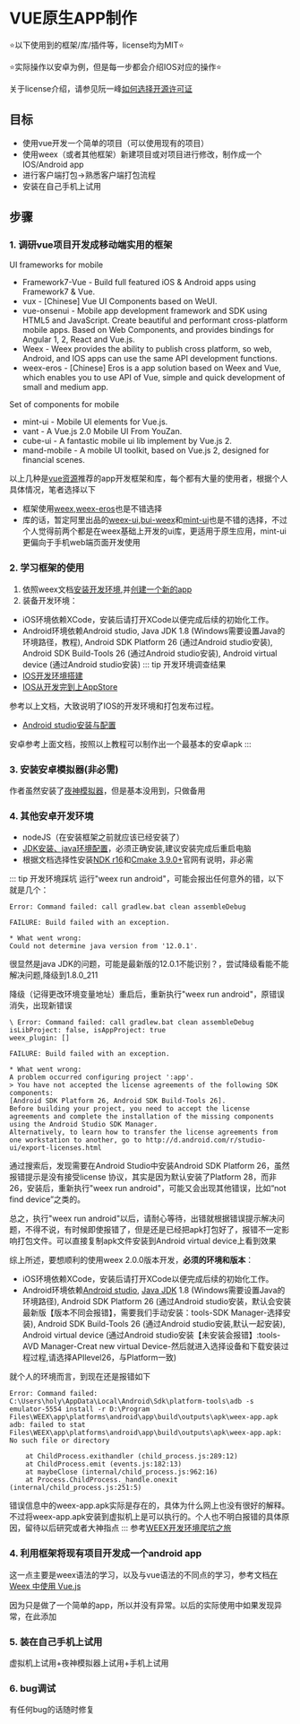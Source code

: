 # VUE原生APP制作

⭐以下使用到的框架/库/插件等，license均为MIT⭐

⭐实际操作以安卓为例，但是每一步都会介绍IOS对应的操作⭐

关于license介绍，请参见阮一峰[如何选择开源许可证](http://www.ruanyifeng.com/blog/2011/05/how_to_choose_free_software_licenses.html)

## 目标

+ 使用vue开发一个简单的项目（可以使用现有的项目）
+ 使用weex（或者其他框架）新建项目或对项目进行修改，制作成一个IOS/Android app
+ 进行客户端打包->熟悉客户端打包流程
+ 安装在自己手机上试用

## 步骤

### 1. 调研vue项目开发成移动端实用的框架

UI frameworks for mobile

+ Framework7-Vue - Build full featured iOS & Android apps using Framework7 & Vue.
+ vux - [Chinese] Vue UI Components based on WeUI.
+ vue-onsenui - Mobile app development framework and SDK using HTML5 and JavaScript. Create beautiful and performant cross-platform mobile apps. Based on Web Components, and provides bindings for Angular 1, 2, React and Vue.js.
+ Weex - Weex provides the ability to publish cross platform, so web, Android, and IOS apps can use the same API development functions.
+ weex-eros - [Chinese] Eros is a app solution based on Weex and Vue, which enables you to use API of Vue, simple and quick development of small and medium app.

Set of components for mobile

+ mint-ui - Mobile UI elements for Vue.js.
+ vant - A Vue.js 2.0 Mobile UI From YouZan.
+ cube-ui - A fantastic mobile ui lib implement by Vue.js 2.
+ mand-mobile - A mobile UI toolkit, based on Vue.js 2, designed for financial scenes.

以上几种是[vue资源](https://github.com/vuejs/awesome-vue#mobile)推荐的app开发框架和库，每个都有大量的使用者，根据个人具体情况，笔者选择以下

+ 框架使用[weex](https://weex.incubator.apache.org/zh/guide/introduction.html),[weex-eros](https://bmfe.github.io/eros-docs/#/zh-cn/)也是不错选择
+ 库的话，暂定阿里出品的[weex-ui](https://alibaba.github.io/weex-ui/#/cn/weex-ui-report),[bui-weex](http://dev.bingocc.com/buiweex/docs/)和[mint-ui](http://mint-ui.github.io/docs/#/zh-cn2)也是不错的选择，不过个人觉得前两个都是在weex基础上开发的ui库，更适用于原生应用，mint-ui更偏向于手机web端页面开发使用

### 2. 学习框架的使用

1. 依照weex文档[安装开发环境](https://weex.incubator.apache.org/zh/guide/develop/setup-develop-environment.html#%E5%AE%89%E8%A3%85%E4%BE%9D%E8%B5%96),并[创建一个新的app](https://weex.incubator.apache.org/zh/guide/develop/create-a-new-app.html#%E5%88%9D%E5%A7%8B%E5%8C%96)
2. 装备开发环境：

+ iOS环境依赖XCode，安装后请打开XCode以便完成后续的初始化工作。
+ Android环境依赖Android studio, Java JDK 1.8 (Windows需要设置Java的环境路径，教程), Android SDK Platform 26 (通过Android studio安装), Android SDK Build-Tools 26 (通过Android studio安装), Android virtual device (通过Android studio安装)
::: tip 开发环境调查结果
+ [IOS开发环境搭建](https://www.jianshu.com/p/ff29bd79bdba)
+ [IOS从开发完到上AppStore](https://www.cnblogs.com/liuliliuli2017/p/6809360.html)

参考以上文档，大致说明了IOS的开发环境和打包发布过程。

+ [Android studio安装与配置](https://www.cnblogs.com/xiadewang/p/7820377.html)

安卓参考上面文档，按照以上教程可以制作出一个最基本的安卓apk
:::

### 3. 安装安卓模拟器(非必需)

作者虽然安装了[夜神模拟器](https://www.yeshen.com/)，但是基本没用到，只做备用

### 4. 其他安卓开发环境

+ nodeJS（在安装框架之前就应该已经安装了）
+ [JDK安装、java环境配置](https://www.cnblogs.com/renqiqiang/p/6822143.html)，必须正确安装,建议安装完成后重启电脑
+ 根据文档选择性安装[NDK r16](https://developer.android.com/ndk/downloads/older_releases.html)和[Cmake 3.9.0+](https://cmake.org/download/?spm=a2c7j.-zh-guide-develop-integrate-to-android-app.0.0.5a841a8ePGctAs)官网有说明，非必需

::: tip 开发环境踩坑
运行"weex run android"，可能会报出任何意外的错，以下就是几个：

``` text
Error: Command failed: call gradlew.bat clean assembleDebug

FAILURE: Build failed with an exception.

* What went wrong:
Could not determine java version from '12.0.1'.
```

很显然是java JDK的问题，可能是最新版的12.0.1不能识别？，尝试降级看能不能解决问题,降级到1.8.0_211

降级（记得更改环境变量地址）重启后，重新执行"weex run android"，原错误消失，出现新错误

``` text
\ Error: Command failed: call gradlew.bat clean assembleDebug
isLibProject: false, isAppProject: true
weex_plugin: []

FAILURE: Build failed with an exception.

* What went wrong:
A problem occurred configuring project ':app'.
> You have not accepted the license agreements of the following SDK components:
[Android SDK Platform 26, Android SDK Build-Tools 26].
Before building your project, you need to accept the license agreements and complete the installation of the missing components using the Android Studio SDK Manager.
Alternatively, to learn how to transfer the license agreements from one workstation to another, go to http://d.android.com/r/studio-ui/export-licenses.html
```

通过搜索后，发现需要在Android Studio中安装Android SDK Platform 26，虽然报错提示是没有接受license 协议，其实是因为默认安装了Platform 28，而非26，安装后，重新执行"weex run android"，可能又会出现其他错误，比如“not find device”之类的。

总之，执行"weex run android"以后，请耐心等待，出错就根据错误提示解决问题，不得不说，有时候即使报错了，但是还是已经把apk打包好了，报错不一定影响打包文件。可以直接复制apk文件安装到Android virtual device上看到效果

综上所述，要想顺利的使用weex 2.0.0版本开发，**必须的环境和版本**：

+ iOS环境依赖XCode，安装后请打开XCode以便完成后续的初始化工作。
+ Android环境依赖[Android studio](https://www.cnblogs.com/xiadewang/p/7820377.html), [Java JDK](https://www.cnblogs.com/renqiqiang/p/6822143.html) 1.8 (Windows需要设置Java的环境路径), Android SDK Platform 26 (通过Android studio安装，默认会安装最新版【版本不同会报错】，需要我们手动安装：tools-SDK Manager-选择安装), Android SDK Build-Tools 26 (通过Android studio安装,默认一起安装), Android virtual device (通过Android studio安装【未安装会报错】:tools-AVD Manager-Creat new virtual Device-然后就进入选择设备和下载安装过程过程,请选择APIlevel26，与Platform一致)

就个人的环境而言，到现在还是报错如下

```text
Error: Command failed: C:\Users\holy\AppData\Local\Android\Sdk\platform-tools\adb -s emulator-5554 install -r D:\Program Files\WEEX\app\platforms\android\app\build\outputs\apk\weex-app.apk
adb: failed to stat Files\WEEX\app\platforms\android\app\build\outputs\apk\weex-app.apk: No such file or directory

    at ChildProcess.exithandler (child_process.js:289:12)
    at ChildProcess.emit (events.js:182:13)
    at maybeClose (internal/child_process.js:962:16)
    at Process.ChildProcess._handle.onexit (internal/child_process.js:251:5)
```

错误信息中的weex-app.apk实际是存在的，具体为什么网上也没有很好的解释。不过将weex-app.apk安装到虚拟机上是可以执行的。个人也不明白报错的具体原因，留待以后研究或者大神指点
:::
参考[WEEX开发环境爬坑之旅](https://mobilesite.github.io/2017/12/17/weex-enviroment/)

### 4. 利用框架将现有项目开发成一个android app

这一点主要是weex语法的学习，以及与vue语法的不同点的学习，参考文档[在 Weex 中使用 Vue.js](https://weex.apache.org/zh/guide/use-vue-in-weex.html#%E5%9C%A8-weex-%E4%B8%AD%E4%BD%BF%E7%94%A8-vue-js)

因为只是做了一个简单的app，所以并没有异常。以后的实际使用中如果发现异常，在此添加

### 5. 装在自己手机上试用

虚拟机上试用+夜神模拟器上试用+手机上试用

### 6. bug调试

有任何bug的话随时修复